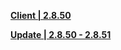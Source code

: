 **[Client | 2.8.50](https://autopatchhkbeta.yuanshen.com/client_app/download/beta_pc/20220708104232_lwGnJdsYwFVCZDTT/GenshinImpact_2.8.50_beta.zip)**

**[Update | 2.8.50 - 2.8.51](https://autopatchhkbeta.yuanshen.com/client_app/beta_update/hk4e_global/32/game_2.8.50_2.8.51_hdiff_OZNrQMmXtw3VLsxh.zip)**
